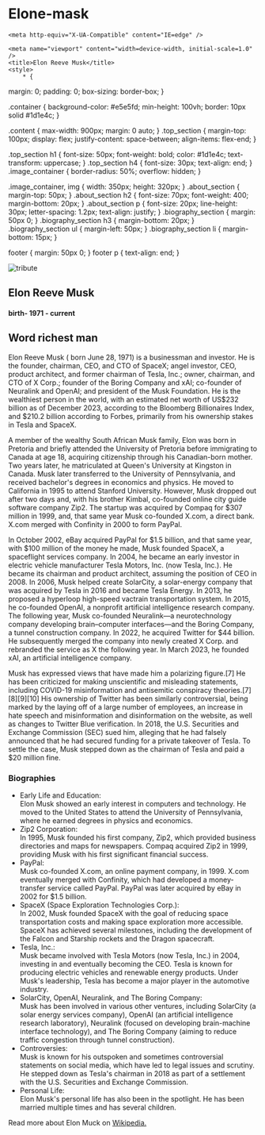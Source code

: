 # Elone-mask
<!DOCTYPE html>
<html lang="en">
  <head>
    <meta charset="UTF-8" />

    <meta http-equiv="X-UA-Compatible" content="IE=edge" />

    <meta name="viewport" content="width=device-width, initial-scale=1.0" />
    <title>Elon Reeve Musk</title>
    <style>
        * {
  margin: 0;
  padding: 0;
  box-sizing: border-box;
}

.container {
  background-color: #e5e5fd;
  min-height: 100vh;
  border: 10px solid #1d1e4c;
}

.content {
  max-width: 900px;
  margin: 0 auto;
}
.top_section {
  margin-top: 100px;
  display: flex;
  justify-content: space-between;
  align-items: flex-end;
}

.top_section h1 {
  font-size: 50px;
  font-weight: bold;
  color: #1d1e4c;
  text-transform: uppercase;
}
.top_section h4 {
  font-size: 30px;
  text-align: end;
}
.image_container {
  border-radius: 50%;
  overflow: hidden;
}


.image_container,
img {
  width: 350px;
  height: 320px;
}
.about_section {
  margin-top: 50px;
}
.about_section h2 {
  font-size: 70px;
  font-weight: 400;
  margin-bottom: 20px;
}
.about_section p {
  font-size: 20px;
  line-height: 30px;
  letter-spacing: 1.2px;
  text-align: justify;
}
.biography_section {
  margin: 50px 0;
}
.biography_section h3 {
  margin-bottom: 20px;
}
.biography_section ul {
  margin-left: 50px;
}
.biography_section li {
  margin-bottom: 15px;
}

footer {
  margin: 50px 0;
}
footer p {
  text-align: end;
}
    </style>
  </head>
  <body>
    <div class="container">
      <div class="content">
        <section class="top_section">
          <div class="image_container">
            <img src="https://i.pinimg.com/564x/a5/95/98/a5959826e9501446deede2cfa7102d90.jpg" alt="tribute" />
          </div>
          <div>
            <h1>Elon Reeve Musk</h1>
            <h4>birth- 1971 - current</h4>
          </div>
        </section>
        <section class="about_section">
          <h2>Word richest man</h2>
          <p>
            Elon Reeve Musk ( born June 28, 1971) is a businessman and investor. He is the founder, chairman, CEO, and CTO of SpaceX; angel investor, CEO, product architect, and former chairman of Tesla, Inc.; owner, chairman, and CTO of X Corp.; founder of the Boring Company and xAI; co-founder of Neuralink and OpenAI; and president of the Musk Foundation. He is the wealthiest person in the world, with an estimated net worth of US$232 billion as of December 2023, according to the Bloomberg Billionaires Index, and $210.2  billion according to Forbes, primarily from his ownership stakes in Tesla and SpaceX.

A member of the wealthy South African Musk family, Elon was born in Pretoria and briefly attended the University of Pretoria before immigrating to Canada at age 18, acquiring citizenship through his Canadian-born mother. Two years later, he matriculated at Queen's University at Kingston in Canada. Musk later transferred to the University of Pennsylvania, and received bachelor's degrees in economics and physics. He moved to California in 1995 to attend Stanford University. However, Musk dropped out after two days and, with his brother Kimbal, co-founded online city guide software company Zip2. The startup was acquired by Compaq for $307 million in 1999, and, that same year Musk co-founded X.com, a direct bank. X.com merged with Confinity in 2000 to form PayPal.

In October 2002, eBay acquired PayPal for $1.5 billion, and that same year, with $100 million of the money he made, Musk founded SpaceX, a spaceflight services company. In 2004, he became an early investor in electric vehicle manufacturer Tesla Motors, Inc. (now Tesla, Inc.). He became its chairman and product architect, assuming the position of CEO in 2008. In 2006, Musk helped create SolarCity, a solar-energy company that was acquired by Tesla in 2016 and became Tesla Energy. In 2013, he proposed a hyperloop high-speed vactrain transportation system. In 2015, he co-founded OpenAI, a nonprofit artificial intelligence research company. The following year, Musk co-founded Neuralink—a neurotechnology company developing brain–computer interfaces—and the Boring Company, a tunnel construction company. In 2022, he acquired Twitter for $44 billion. He subsequently merged the company into newly created X Corp. and rebranded the service as X the following year. In March 2023, he founded xAI, an artificial intelligence company.

Musk has expressed views that have made him a polarizing figure.[7] He has been criticized for making unscientific and misleading statements, including COVID-19 misinformation and antisemitic conspiracy theories.[7][8][9][10] His ownership of Twitter has been similarly controversial, being marked by the laying off of a large number of employees, an increase in hate speech and misinformation and disinformation on the website, as well as changes to Twitter Blue verification. In 2018, the U.S. Securities and Exchange Commission (SEC) sued him, alleging that he had falsely announced that he had secured funding for a private takeover of Tesla. To settle the case, Musk stepped down as the chairman of Tesla and paid a $20 million fine.
          </p>
        </section>
        <section class="biography_section">
          <h3>Biographies</h3>
          <ul>
            <li>
                Early Life and Education: <br>
                Elon Musk showed an early interest in computers and technology. He moved to the United States to attend the University of Pennsylvania, where he earned degrees in physics and economics.
            </li>
            <li>
                Zip2 Corporation: <br>
                In 1995, Musk founded his first company, Zip2, which provided business directories and maps for newspapers. Compaq acquired Zip2 in 1999, providing Musk with his first significant financial success.
            </li>
            <li>
                PayPal: <br>
                Musk co-founded X.com, an online payment company, in 1999. X.com eventually merged with Confinity, which had developed a money-transfer service called PayPal. PayPal was later acquired by eBay in 2002 for $1.5 billion.
            </li>
            <li>
                SpaceX (Space Exploration Technologies Corp.): <br>
                In 2002, Musk founded SpaceX with the goal of reducing space transportation costs and making space exploration more accessible. SpaceX has achieved several milestones, including the development of the Falcon and Starship rockets and the Dragon spacecraft.
            </li>
            <li>
                Tesla, Inc.: <br>
                Musk became involved with Tesla Motors (now Tesla, Inc.) in 2004, investing in and eventually becoming the CEO. Tesla is known for producing electric vehicles and renewable energy products. Under Musk's leadership, Tesla has become a major player in the automotive industry.
            </li>
            <li>
                SolarCity, OpenAI, Neuralink, and The Boring Company: <br>
                Musk has been involved in various other ventures, including SolarCity (a solar energy services company), OpenAI (an artificial intelligence research laboratory), Neuralink (focused on developing brain-machine interface technology), and The Boring Company (aiming to reduce traffic congestion through tunnel construction).
            </li>
            <li>
                Controversies: <br>
                Musk is known for his outspoken and sometimes controversial statements on social media, which have led to legal issues and scrutiny. He stepped down as Tesla's chairman in 2018 as part of a settlement with the U.S. Securities and Exchange Commission.
            </li>
            <li>
                Personal Life: <br>
                Elon Musk's personal life has also been in the spotlight. He has been married multiple times and has several children.
            </li>
          </ul>
        </section>
        <footer>
          <p>
            Read more about Elon Muck on
            <a href="https://en.wikipedia.org/wiki/Elon_Musk"
              >Wikipedia.</a
            >
          </p>
        </footer>
      </div>
    </div>
  </body>
</html>
